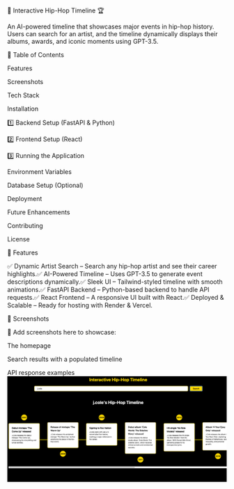 🎤 Interactive Hip-Hop Timeline 🏆

An AI-powered timeline that showcases major events in hip-hop history. Users can search for an artist, and the timeline dynamically displays their albums, awards, and iconic moments using GPT-3.5.

📌 Table of Contents

Features

Screenshots

Tech Stack

Installation

1️⃣ Backend Setup (FastAPI & Python)

2️⃣ Frontend Setup (React)

3️⃣ Running the Application

Environment Variables

Database Setup (Optional)

Deployment

Future Enhancements

Contributing

License

🎨 Features

✅ Dynamic Artist Search – Search any hip-hop artist and see their career highlights.✅ AI-Powered Timeline – Uses GPT-3.5 to generate event descriptions dynamically.✅ Sleek UI – Tailwind-styled timeline with smooth animations.✅ FastAPI Backend – Python-based backend to handle API requests.✅ React Frontend – A responsive UI built with React.✅ Deployed & Scalable – Ready for hosting with Render & Vercel.

📸 Screenshots

🎯 Add screenshots here to showcase:

The homepage

Search results with a populated timeline

API response examples ![Screenshot of Hip-Hop Timeline](./image1.png)